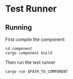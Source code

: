 # Test Runner

## Running

First compile the component:

```
cd component
cargo component build
```

Then run the test runner

```
cargo run $PATH_TO_COMPONENT
```